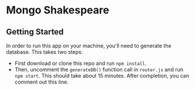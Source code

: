 
 # Mongo Shakespeare


 ## Getting Started
 In order to run this app on your machine, you'll need to generate the database. This takes two steps:
 - First download or clone this repo and run `npm install`.
 - Then, uncomment the `generateDB()` function call in `router.js` and run `npm start`. This should take about 15 minutes. After completion, you can comment out this line.
